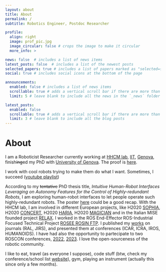 ```yaml
---
layout: about
title: About
permalink: /
subtitle: Robotics Engineer, Postdoc Researcher

profile:
  align: right
  image: prof_pic.jpg
  image_circular: false # crops the image to make it circular
  more_info: >

news: false  # includes a list of news items
latest_posts: false  # includes a list of the newest posts
selected_papers: true # includes a list of papers marked as "selected={true}"
social: true # includes social icons at the bottom of the page

announcements:
  enabled: false # includes a list of news items
  scrollable: true # adds a vertical scroll bar if there are more than 3 news items
  limit: 5 # leave blank to include all the news in the `_news` folder

latest_posts:
  enabled: false
  scrollable: true # adds a vertical scroll bar if there are more than 3 new posts items
  limit: 3 # leave blank to include all the blog posts
---
```


# About

I am a Roboticist Researcher currently working at [HHCM lab](https://hhcm.iit.it/en-US/), [IIT](https://www.iit.it/en-US/home), [Genova](https://maps.app.goo.gl/pgYbVC4x6tkYCBFh6), finish<s>ing</s>ed my PhD with [University of Genova](https://biorob.phd.unige.it/). The proof is [here](https://www.iit.it/people-details/-/people/davide-torielli).  

I work with cool robots trying to make them do what I want. Sometimes, I succeed ([youtube playlist](https://www.youtube.com/playlist?list=PLT9OgUePJDXWH4lcZZhrPfMZts92yIb38))   

According to my <s>tentative</s> PhD thesis title, _Intuitive Human-Robot Interfaces Leveraging on Autonomy Features for the Control of Highly-redundant Robots_, I am exploring human-robot interfaces to let people operate such highly-redundant robots. The poster [here](https://torydebra.github.io/projects/poster_phd/) could be a good recap. With the HHCM lab, I am involved in different European projects, like H2020 [SOPHIA](https://project-sophia.eu/), H2020 [CONCERT](https://concertproject.eu/), H2020 [HARIA](https://clem.diism.unisi.it/~haria/), H2020 [MAGICIAN](https://cordis.europa.eu/project/id/101120731) and in the Italian MISE founded project [RELAX](https://relax.comiteg.it/). I worked in the ROS End-Effector ROS-Industrial Focused Technical Project [ROSEE ROSIN FTP](https://www.rosin-project.eu/ftp/ros-end-effector).
I published my [works](https://torydebra.github.io/publications/) on journals (RAL, JIRS), and presented them at conferences (ICAR, ICRA, IROS, HUMANOIDS). I have had also the opportunity to partecipate to two ROSCON conferences, [2022](https://roscon.ros.org/2022/), [2023](https://roscon.ros.org/2023/). I love the open-sourceness of the robotic community. 

I like to eat, travel (as everyone I suppose), code stuff (btw, check my conference/school list [website](https://torydebra.github.io/AwesomeRoboticsConferencesAndSchoolsList/)), gym, playing an instrument (actually this since only a few months).  

